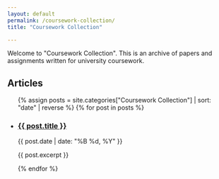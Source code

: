 ```yaml
---
layout: default
permalink: /coursework-collection/
title: "Coursework Collection"

---
```

Welcome to "Coursework Collection". This is an archive of papers and assignments written for university coursework.

<h2>Articles</h2>

<ul class="post-list">
  {% assign posts = site.categories["Coursework Collection"] | sort: "date" | reverse %}
  {% for post in posts %}
    <li class="post-item">
      <h3><a href="{{ post.url | relative_url }}">{{ post.title }}</a></h3>
      <p class="post-meta">{{ post.date | date: "%B %d, %Y" }}</p>
      <p class="post-excerpt">{{ post.excerpt }}</p>
    </li>
  {% endfor %}
</ul>
